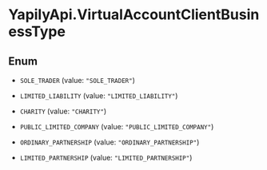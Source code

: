 # YapilyApi.VirtualAccountClientBusinessType

## Enum


* `SOLE_TRADER` (value: `"SOLE_TRADER"`)

* `LIMITED_LIABILITY` (value: `"LIMITED_LIABILITY"`)

* `CHARITY` (value: `"CHARITY"`)

* `PUBLIC_LIMITED_COMPANY` (value: `"PUBLIC_LIMITED_COMPANY"`)

* `ORDINARY_PARTNERSHIP` (value: `"ORDINARY_PARTNERSHIP"`)

* `LIMITED_PARTNERSHIP` (value: `"LIMITED_PARTNERSHIP"`)



